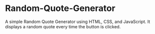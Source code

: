 # Random-Quote-Generator
A simple Random Quote Generator using HTML, CSS, and JavaScript. It displays a random quote every time the button is clicked.
